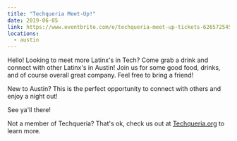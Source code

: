 ```yaml
---
title: "Techqueria Meet-Up!"
date: 2019-06-05
link: https://www.eventbrite.com/e/techqueria-meet-up-tickets-62657254535
locations:
  - austin
---
```


Hello! Looking to meet more Latinx's in Tech? Come grab a drink and connect with other Latinx's in Austin!
Join us for some good food, drinks, and of course overall great company. Feel free to bring a friend!

New to Austin? This is the perfect opportunity to connect with others and enjoy a night out!

See ya'll there!

Not a member of Techqueria? That's ok, check us out at [Techqueria.org](https://techqueria.org/) to learn more.

